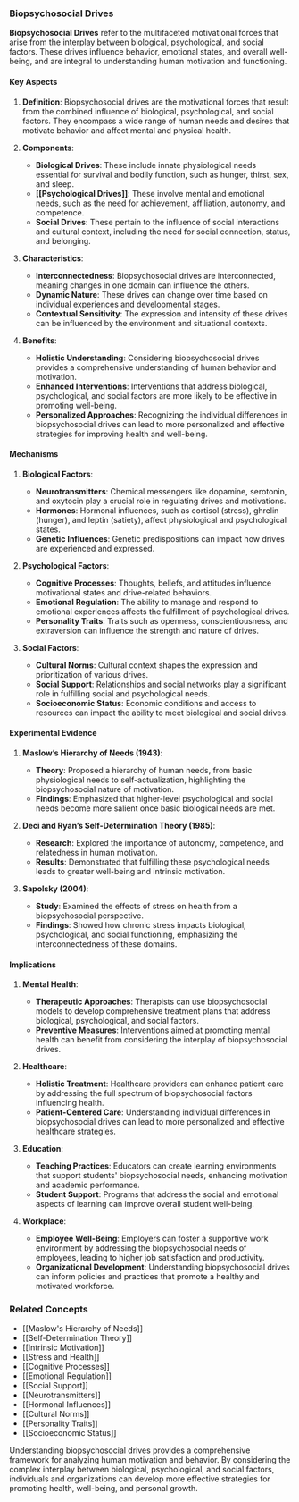### Biopsychosocial Drives

**Biopsychosocial Drives** refer to the multifaceted motivational forces that arise from the interplay between biological, psychological, and social factors. These drives influence behavior, emotional states, and overall well-being, and are integral to understanding human motivation and functioning.

#### Key Aspects

1. **Definition**:
   Biopsychosocial drives are the motivational forces that result from the combined influence of biological, psychological, and social factors. They encompass a wide range of human needs and desires that motivate behavior and affect mental and physical health.

2. **Components**:
   - **Biological Drives**: These include innate physiological needs essential for survival and bodily function, such as hunger, thirst, sex, and sleep.
   - **[[Psychological Drives]]**: These involve mental and emotional needs, such as the need for achievement, affiliation, autonomy, and competence.
   - **Social Drives**: These pertain to the influence of social interactions and cultural context, including the need for social connection, status, and belonging.

3. **Characteristics**:
   - **Interconnectedness**: Biopsychosocial drives are interconnected, meaning changes in one domain can influence the others.
   - **Dynamic Nature**: These drives can change over time based on individual experiences and developmental stages.
   - **Contextual Sensitivity**: The expression and intensity of these drives can be influenced by the environment and situational contexts.

4. **Benefits**:
   - **Holistic Understanding**: Considering biopsychosocial drives provides a comprehensive understanding of human behavior and motivation.
   - **Enhanced Interventions**: Interventions that address biological, psychological, and social factors are more likely to be effective in promoting well-being.
   - **Personalized Approaches**: Recognizing the individual differences in biopsychosocial drives can lead to more personalized and effective strategies for improving health and well-being.

#### Mechanisms

1. **Biological Factors**:
   - **Neurotransmitters**: Chemical messengers like dopamine, serotonin, and oxytocin play a crucial role in regulating drives and motivations.
   - **Hormones**: Hormonal influences, such as cortisol (stress), ghrelin (hunger), and leptin (satiety), affect physiological and psychological states.
   - **Genetic Influences**: Genetic predispositions can impact how drives are experienced and expressed.

2. **Psychological Factors**:
   - **Cognitive Processes**: Thoughts, beliefs, and attitudes influence motivational states and drive-related behaviors.
   - **Emotional Regulation**: The ability to manage and respond to emotional experiences affects the fulfillment of psychological drives.
   - **Personality Traits**: Traits such as openness, conscientiousness, and extraversion can influence the strength and nature of drives.

3. **Social Factors**:
   - **Cultural Norms**: Cultural context shapes the expression and prioritization of various drives.
   - **Social Support**: Relationships and social networks play a significant role in fulfilling social and psychological needs.
   - **Socioeconomic Status**: Economic conditions and access to resources can impact the ability to meet biological and social drives.

#### Experimental Evidence

1. **Maslow’s Hierarchy of Needs (1943)**:
   - **Theory**: Proposed a hierarchy of human needs, from basic physiological needs to self-actualization, highlighting the biopsychosocial nature of motivation.
   - **Findings**: Emphasized that higher-level psychological and social needs become more salient once basic biological needs are met.

2. **Deci and Ryan’s Self-Determination Theory (1985)**:
   - **Research**: Explored the importance of autonomy, competence, and relatedness in human motivation.
   - **Results**: Demonstrated that fulfilling these psychological needs leads to greater well-being and intrinsic motivation.

3. **Sapolsky (2004)**:
   - **Study**: Examined the effects of stress on health from a biopsychosocial perspective.
   - **Findings**: Showed how chronic stress impacts biological, psychological, and social functioning, emphasizing the interconnectedness of these domains.

#### Implications

1. **Mental Health**:
   - **Therapeutic Approaches**: Therapists can use biopsychosocial models to develop comprehensive treatment plans that address biological, psychological, and social factors.
   - **Preventive Measures**: Interventions aimed at promoting mental health can benefit from considering the interplay of biopsychosocial drives.

2. **Healthcare**:
   - **Holistic Treatment**: Healthcare providers can enhance patient care by addressing the full spectrum of biopsychosocial factors influencing health.
   - **Patient-Centered Care**: Understanding individual differences in biopsychosocial drives can lead to more personalized and effective healthcare strategies.

3. **Education**:
   - **Teaching Practices**: Educators can create learning environments that support students' biopsychosocial needs, enhancing motivation and academic performance.
   - **Student Support**: Programs that address the social and emotional aspects of learning can improve overall student well-being.

4. **Workplace**:
   - **Employee Well-Being**: Employers can foster a supportive work environment by addressing the biopsychosocial needs of employees, leading to higher job satisfaction and productivity.
   - **Organizational Development**: Understanding biopsychosocial drives can inform policies and practices that promote a healthy and motivated workforce.

### Related Concepts

- [[Maslow's Hierarchy of Needs]]
- [[Self-Determination Theory]]
- [[Intrinsic Motivation]]
- [[Stress and Health]]
- [[Cognitive Processes]]
- [[Emotional Regulation]]
- [[Social Support]]
- [[Neurotransmitters]]
- [[Hormonal Influences]]
- [[Cultural Norms]]
- [[Personality Traits]]
- [[Socioeconomic Status]]

Understanding biopsychosocial drives provides a comprehensive framework for analyzing human motivation and behavior. By considering the complex interplay between biological, psychological, and social factors, individuals and organizations can develop more effective strategies for promoting health, well-being, and personal growth.